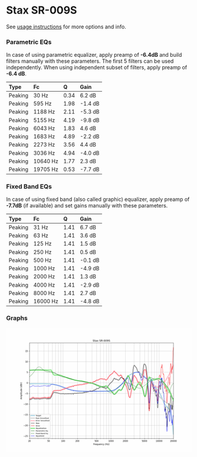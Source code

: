 # Stax SR-009S
See [usage instructions](https://github.com/jaakkopasanen/AutoEq#usage) for more options and info.

### Parametric EQs
In case of using parametric equalizer, apply preamp of **-6.4dB** and build filters manually
with these parameters. The first 5 filters can be used independently.
When using independent subset of filters, apply preamp of **-6.4 dB**.

| Type    | Fc       |    Q | Gain    |
|:--------|:---------|:-----|:--------|
| Peaking | 30 Hz    | 0.34 | 6.2 dB  |
| Peaking | 595 Hz   | 1.98 | -1.4 dB |
| Peaking | 1188 Hz  | 2.11 | -5.3 dB |
| Peaking | 5155 Hz  | 4.19 | -9.8 dB |
| Peaking | 6043 Hz  | 1.83 | 4.6 dB  |
| Peaking | 1683 Hz  | 4.89 | -2.2 dB |
| Peaking | 2273 Hz  | 3.56 | 4.4 dB  |
| Peaking | 3036 Hz  | 4.94 | -4.0 dB |
| Peaking | 10640 Hz | 1.77 | 2.3 dB  |
| Peaking | 19705 Hz | 0.53 | -7.7 dB |

### Fixed Band EQs
In case of using fixed band (also called graphic) equalizer, apply preamp of **-7.7dB**
(if available) and set gains manually with these parameters.

| Type    | Fc       |    Q | Gain    |
|:--------|:---------|:-----|:--------|
| Peaking | 31 Hz    | 1.41 | 6.7 dB  |
| Peaking | 63 Hz    | 1.41 | 3.6 dB  |
| Peaking | 125 Hz   | 1.41 | 1.5 dB  |
| Peaking | 250 Hz   | 1.41 | 0.5 dB  |
| Peaking | 500 Hz   | 1.41 | -0.1 dB |
| Peaking | 1000 Hz  | 1.41 | -4.9 dB |
| Peaking | 2000 Hz  | 1.41 | 1.3 dB  |
| Peaking | 4000 Hz  | 1.41 | -2.9 dB |
| Peaking | 8000 Hz  | 1.41 | 2.7 dB  |
| Peaking | 16000 Hz | 1.41 | -4.8 dB |

### Graphs
![](./Stax%20SR-009S.png)